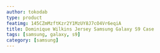 ```yaml
---
author: tokodab
type: product
featimg: 145CZmMzftKzr2Y1MzUY8J7cO4Vr6eqiA
title: Dominique Wilkins Jersey Samsung Galaxy S9 Case
tags: [samsung, galaxy, s9]
category: [samsung]
---
```

